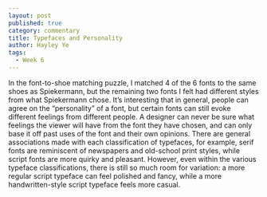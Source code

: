 ```yaml
---
layout: post
published: true
category: commentary
title: Typefaces and Personality
author: Hayley Ye
tags:
  - Week 6
---
```

In the font-to-shoe matching puzzle, I matched 4 of the 6 fonts to the same shoes as Spiekermann, but the remaining two fonts I felt had different styles from what Spiekermann chose. It’s interesting that in general, people can agree on the “personality” of a font, but certain fonts can still evoke different feelings from different people. A designer can never be sure what feelings the viewer will have from the font they have chosen, and can only base it off past uses of the font and their own opinions. There are general associations made with each classification of typefaces, for example, serif fonts are reminiscent of newspapers and old-school print styles, while script fonts are more quirky and pleasant. However, even within the various typeface classifications, there is still so much room for variation: a more regular script typeface can feel polished and fancy, while a more handwritten-style script typeface feels more casual. 